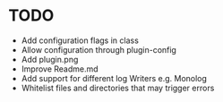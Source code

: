 # TODO
- Add configuration flags in class
- Allow configuration through plugin-config
- Add plugin.png
- Improve Readme.md
- Add support for different log Writers e.g. Monolog
- Whitelist files and directories that may trigger errors

